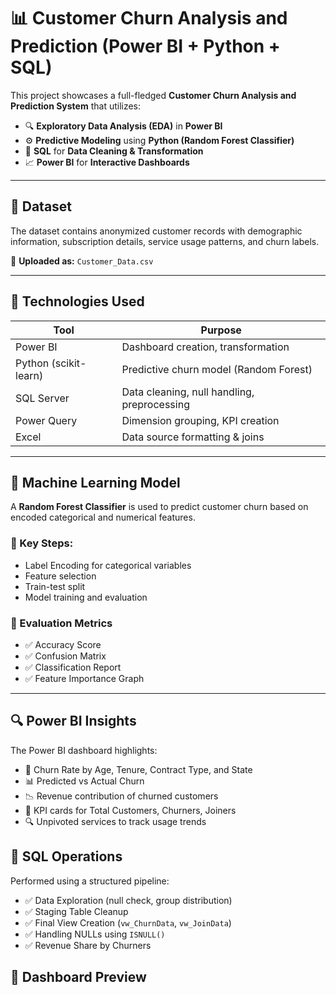 # 📊 Customer Churn Analysis and Prediction (Power BI + Python + SQL)

This project showcases a full-fledged **Customer Churn Analysis and Prediction System** that utilizes:

- 🔍 **Exploratory Data Analysis (EDA)** in **Power BI**
- ⚙️ **Predictive Modeling** using **Python (Random Forest Classifier)**
- 🧾 **SQL** for **Data Cleaning & Transformation**
- 📈 **Power BI** for **Interactive Dashboards**

---

## 📁 Dataset

The dataset contains anonymized customer records with demographic information, subscription details, service usage patterns, and churn labels.

📄 **Uploaded as:** `Customer_Data.csv`

---

## 🔧 Technologies Used

| Tool                | Purpose                                  |
|---------------------|------------------------------------------|
| Power BI            | Dashboard creation, transformation       |
| Python (scikit-learn) | Predictive churn model (Random Forest) |
| SQL Server          | Data cleaning, null handling, preprocessing |
| Power Query         | Dimension grouping, KPI creation         |
| Excel               | Data source formatting & joins           |

---

## 🧠 Machine Learning Model

A **Random Forest Classifier** is used to predict customer churn based on encoded categorical and numerical features.

### 🔑 Key Steps:

- Label Encoding for categorical variables  
- Feature selection  
- Train-test split  
- Model training and evaluation  

### 📌 Evaluation Metrics

- ✅ Accuracy Score  
- ✅ Confusion Matrix  
- ✅ Classification Report  
- ✅ Feature Importance Graph  

---

## 🔍 Power BI Insights

The Power BI dashboard highlights:

- 📌 Churn Rate by Age, Tenure, Contract Type, and State  
- 📊 Predicted vs Actual Churn  
- 📉 Revenue contribution of churned customers  
- 📌 KPI cards for Total Customers, Churners, Joiners  
- 🔍 Unpivoted services to track usage trends  


## 🧾 SQL Operations

Performed using a structured pipeline:

- ✅ Data Exploration (null check, group distribution)  
- ✅ Staging Table Cleanup  
- ✅ Final View Creation (`vw_ChurnData`, `vw_JoinData`)  
- ✅ Handling NULLs using `ISNULL()`  
- ✅ Revenue Share by Churners

## 📸 Dashboard Preview


